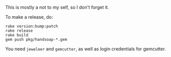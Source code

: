 This is mostly a not to my self, so I don't forget it.

To make a release, do:

    rake version:bump:patch
    rake release
    rake build
    gem push pkg/handsoap-*.gem

You need `jeweleer` and `gemcutter`, as well as login credentials for gemcutter.
